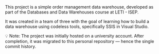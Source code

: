 This project is a simple order management data warehouse, developed as part of the Databases and Data Warehouses course at LETI - ISEP.

It was created in a team of three with the goal of learning how to build a data warehouse using codeless tools, specifically SSIS in Visual Studio.

💡 Note: The project was initially hosted on a university account. After completion, it was migrated to this personal repository — hence the single commit history.
